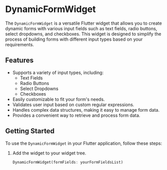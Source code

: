 # DynamicFormWidget

The `DynamicFormWidget` is a versatile Flutter widget that allows you to create dynamic forms with various input fields such as text fields, radio buttons, select dropdowns, and checkboxes. This widget is designed to simplify the process of building forms with different input types based on your requirements.

## Features

- Supports a variety of input types, including:
  - Text Fields
  - Radio Buttons
  - Select Dropdowns
  - Checkboxes
- Easily customizable to fit your form's needs.
- Validates user input based on custom regular expressions.
- Handles complex data structures, making it easy to manage form data.
- Provides a convenient way to retrieve and process form data.

## Getting Started

To use the `DynamicFormWidget` in your Flutter application, follow these steps:

1. Add the widget to your widget tree.

   ```dart
   DynamicFormWidget(formFields: yourFormFieldsList)
